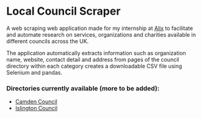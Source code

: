 # Local Council Scraper

A web scraping web application made for my internship at <a href="https://www.projectalix.com/">Alix</a> to facilitate and automate research on services, organizations and charities available in different councils across the UK.

The application automatically extracts information such as organization name, website, contact detail and address from pages of the council directory within each category creates a downloadable CSV file using Selenium and pandas.

### Directories currently available (more to be added):

- <a href="https://cindex.camden.gov.uk/kb5/camden/cd/home.page">Camden Council</a>
- <a href="https://findyour.islington.gov.uk/kb5/islington/directory/home.page">Islington Council</a>
